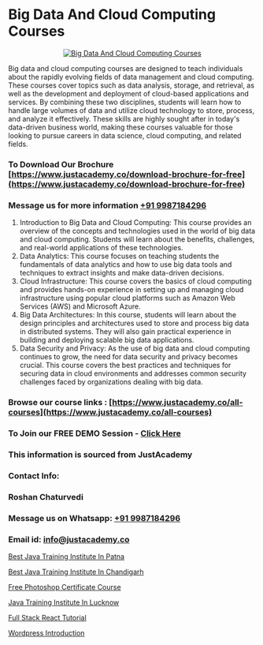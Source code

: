 # Big Data And Cloud Computing Courses

<p align="center">
  <a href="https://justacademy.co/all-courses">
    <img src="https://i.ibb.co/FJQ9DDy/cloud-computing.webp" alt="Big Data And Cloud Computing Courses">
  </a>
</p>


Big data and cloud computing courses are designed to teach individuals about the rapidly evolving fields of data management and cloud computing. These courses cover topics such as data analysis, storage, and retrieval, as well as the development and deployment of cloud-based applications and services. By combining these two disciplines, students will learn how to handle large volumes of data and utilize cloud technology to store, process, and analyze it effectively. These skills are highly sought after in today's data-driven business world, making these courses valuable for those looking to pursue careers in data science, cloud computing, and related fields.
### To Download Our Brochure [https://www.justacademy.co/download-brochure-for-free](https://www.justacademy.co/download-brochure-for-free)
### Message us for more information [+91 9987184296](https://api.whatsapp.com/send?phone=919987184296)
1) Introduction to Big Data and Cloud Computing: This course provides an overview of the concepts and technologies used in the world of big data and cloud computing. Students will learn about the benefits, challenges, and real-world applications of these technologies.
2) Data Analytics: This course focuses on teaching students the fundamentals of data analytics and how to use big data tools and techniques to extract insights and make data-driven decisions.
3) Cloud Infrastructure: This course covers the basics of cloud computing and provides hands-on experience in setting up and managing cloud infrastructure using popular cloud platforms such as Amazon Web Services (AWS) and Microsoft Azure.
4) Big Data Architectures: In this course, students will learn about the design principles and architectures used to store and process big data in distributed systems. They will also gain practical experience in building and deploying scalable big data applications.
5) Data Security and Privacy: As the use of big data and cloud computing continues to grow, the need for data security and privacy becomes crucial. This course covers the best practices and techniques for securing data in cloud environments and addresses common security challenges faced by organizations dealing with big data.

### Browse our course links : [https://www.justacademy.co/all-courses](https://www.justacademy.co/all-courses) 
### To Join our FREE DEMO Session - [Click Here](https://www.justacademy.co/register-for-course-demo)


### This information is sourced from JustAcademy
### Contact Info:
### Roshan Chaturvedi
### Message us on Whatsapp: [+91 9987184296](https://api.whatsapp.com/send?phone=919987184296)
### Email id: [info@justacademy.co](mailto:info@justacademy.co)
                
[Best Java Training Institute In Patna](https://www.linkedin.com/pulse/best-java-training-institute-patna-justacademy-portland-xknof?trackingId=GbVlzTEswrsOS3RF5D4bpg%3D%3D&lipi=urn%3Ali%3Apage%3Ad_flagship3_company_admin%3BTqighWlRRkKZzOjpwndZdw%3D%3D)

[Best Java Training Institute In Chandigarh](https://www.linkedin.com/pulse/best-java-training-institute-chandigarh-justacademy-kolkata-ndn2e?trackingId=gdrUiN2lbXvkvTFviqvf8A%3D%3D&lipi=urn%3Ali%3Apage%3Ad_flagship3_company_admin%3Bk9oA%2BVOQTPioabiM45wXSA%3D%3D)

[Free Photoshop Certificate Course](https://medium.com/@AkashSingh2052/free-photoshop-certificate-course-642d601e8120)

[Java Training Institute In Lucknow](https://medium.com/@roneet705/java-training-institute-in-lucknow-7f554bef50fb)

[Full Stack React Tutorial](https://justacademyin.github.io/Articles/Full-Stack-React-Tutorial)

[Wordpress Introduction](https://justacademyin.github.io/justacademy/wordpress-introduction)

